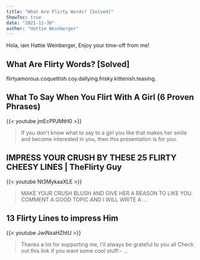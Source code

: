 ```yaml
---
title: "What Are Flirty Words? [Solved]"
ShowToc: true 
date: "2021-11-30"
author: "Hattie Weinberger" 
---
```


Hola, iam Hattie Weinberger, Enjoy your time-off from me!
## What Are Flirty Words? [Solved]
flirtyamorous.coquettish.coy.dallying.frisky.kittenish.teasing.

## What To Say When You Flirt With A Girl (6 Proven Phrases)
{{< youtube jmEcPPJMtH0 >}}
>If you don't know what to say to a girl you like that makes her smile and become interested in you, then this presentation is for you.

## IMPRESS YOUR CRUSH BY THESE 25 FLIRTY CHEESY LINES | TheFlirty Guy
{{< youtube Nt3MykaaXLE >}}
>MAKE YOUR CRUSH BLUSH AND GIVE HER A REASON TO LIKE YOU. COMMENT A GOOD TOPIC AND I WILL WRITE A ...

## 13 Flirty Lines to impress Him
{{< youtube JwiNxaHZhtU >}}
>Thanks a lot for supporting me, I'll always be grateful to you all Check out this link if you want some cool stuff:- ...

